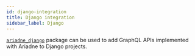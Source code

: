 ```yaml
---
id: django-integration
title: Django integration
sidebar_label: Django
---
```



[`ariadne_django`](https://github.com/reset-button/ariadne_django) package can be used to add GraphQL APIs implemented with Ariadne to Django projects.